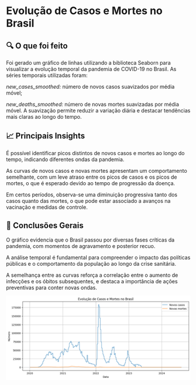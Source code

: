 # Evolução de Casos e Mortes no Brasil
## 🔍 O que foi feito
Foi gerado um gráfico de linhas utilizando a biblioteca Seaborn para visualizar a evolução temporal da pandemia de COVID-19 no Brasil. As séries temporais utilizadas foram:

*new_cases_smoothed:* número de novos casos suavizados por média móvel;

*new_deaths_smoothed:* número de novas mortes suavizadas por média móvel.
A suavização permite reduzir a variação diária e destacar tendências mais claras ao longo do tempo.

## 📈 Principais Insights
É possível identificar picos distintos de novos casos e mortes ao longo do tempo, indicando diferentes ondas da pandemia.

As curvas de novos casos e novas mortes apresentam um comportamento semelhante, com um leve atraso entre os picos de casos e os picos de mortes, o que é esperado devido ao tempo de progressão da doença.

Em certos períodos, observa-se uma diminuição progressiva tanto dos casos quanto das mortes, o que pode estar associado a avanços na vacinação e medidas de controle.

## 🧠 Conclusões Gerais
O gráfico evidencia que o Brasil passou por diversas fases críticas da pandemia, com momentos de agravamento e posterior recuo.

A análise temporal é fundamental para compreender o impacto das políticas públicas e o comportamento da população ao longo da crise sanitária.

A semelhança entre as curvas reforça a correlação entre o aumento de infecções e os óbitos subsequentes, e destaca a importância de ações preventivas para conter novas ondas.



<img src="reports/Evolução de Casos e Mortes no Brasil.png" width="800"/>
